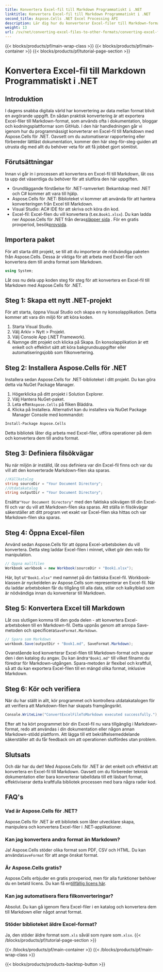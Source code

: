 ```yaml
---
title: Konvertera Excel-fil till Markdown Programmatiskt i .NET
linktitle: Konvertera Excel-fil till Markdown Programmatiskt i .NET
second_title: Aspose.Cells .NET Excel Processing API
description: Lär dig hur du konverterar Excel-filer till Markdown-format med Aspose.Cells för .NET i denna detaljerade, steg-för-steg-guide. Öka produktiviteten med enkel filkonvertering.
weight: 13
url: /sv/net/converting-excel-files-to-other-formats/converting-excel-file-to-markdown/
---
```


{{< blocks/products/pf/main-wrap-class >}}
{{< blocks/products/pf/main-container >}}
{{< blocks/products/pf/tutorial-page-section >}}

# Konvertera Excel-fil till Markdown Programmatiskt i .NET

## Introduktion

I dagens snabba digitala värld har konvertering av data mellan format blivit en avgörande uppgift. En sådan praktisk konvertering är att exportera Excel-filer till Markdown-format, som används ofta i dokumentation, bloggar och kodningsplattformar som GitHub. I den här handledningen går vi igenom hur du programmässigt konverterar en Excel-fil till Markdown med Aspose.Cells för .NET. Oavsett om du automatiserar rapportering eller förbereder lättläst dokumentation, kommer den här steg-för-steg-guiden att utrusta dig med allt du behöver veta för att få jobbet gjort sömlöst.
## Förutsättningar
Innan vi går in i processen att konvertera en Excel-fil till Markdown, låt oss ta upp det väsentliga du behöver för att slutföra den här uppgiften.
- Grundläggande förståelse för .NET-ramverket: Bekantskap med .NET och C# kommer att vara till hjälp.
- Aspose.Cells för .NET: Biblioteket vi kommer att använda för att hantera konverteringen från Excel till Markdown.
- Visual Studio: AC# IDE för att skriva och köra din kod.
-  Excel-fil: Excel-filen du vill konvertera (t.ex.`Book1.xlsx`).
 Du kan ladda ner Aspose.Cells för .NET från deras[släpper sida](https://releases.aspose.com/cells/net/) . För en gratis provperiod, besök[provsida](https://releases.aspose.com/).
## Importera paket
För att starta ditt projekt, se till att du importerar de nödvändiga paketen från Aspose.Cells. Dessa är viktiga för att arbeta med Excel-filer och konvertera dem till andra format som Markdown.
```csharp
using System;
```

Låt oss nu dela upp koden steg för steg för att konvertera en Excel-fil till Markdown med Aspose.Cells för .NET.
## Steg 1: Skapa ett nytt .NET-projekt
För att starta, öppna Visual Studio och skapa en ny konsolapplikation. Detta kommer att vara din miljö för att köra koden.
1. Starta Visual Studio.
2. Välj Arkiv > Nytt > Projekt.
3. Välj Console App (.NET Framework).
4. Namnge ditt projekt och klicka på Skapa.
En konsolapplikation är ett enkelt och effektivt sätt att köra bakgrundsuppgifter eller automatiseringsjobb som filkonvertering.
## Steg 2: Installera Aspose.Cells för .NET
Installera sedan Aspose.Cells for .NET-biblioteket i ditt projekt. Du kan göra detta via NuGet Package Manager.
1. Högerklicka på ditt projekt i Solution Explorer.
2. Välj Hantera NuGet-paket.
3.  Leta efter`Aspose.Cells` på fliken Bläddra.
4. Klicka på Installera.
Alternativt kan du installera via NuGet Package Manager Console med kommandot:
```bash
Install-Package Aspose.Cells
```
Detta bibliotek låter dig arbeta med Excel-filer, utföra operationer på dem och konvertera dem till andra format.
## Steg 3: Definiera filsökvägar
Nu när miljön är inställd, låt oss definiera var din Excel-fil finns och var du vill att den konverterade Markdown-filen ska sparas.
```csharp
//Källkatalog
string sourceDir = "Your Document Directory";
//Utdatakatalog
string outputDir = "Your Document Directory";
```
 Ersätta`"Your Document Directory"` med den faktiska sökvägen till din Excel-fil och var du vill att Markdown-filen ska sparas.
Att ställa in filsökvägar säkerställer att ditt program vet exakt var Excel-filen ska hittas och var Markdown-filen ska sparas.
## Steg 4: Öppna Excel-filen
Använd sedan Aspose.Cells för att öppna Excel-arbetsboken du vill konvertera. Detta steg laddar Excel-filen i minnet, vilket gör den redo för manipulation.
```csharp
// Öppna mallfilen
Workbook workbook = new Workbook(sourceDir + "Book1.xlsx");
```
 Här, byt ut`"Book1.xlsx"` med namnet på din faktiska Excel-fil. Workbook-klassen är nyckeldelen av Aspose.Cells som representerar en Excel-fil.
När du laddar arbetsboken får du tillgång till alla data, stilar och kalkylblad som är nödvändiga innan du konverterar till Markdown.
## Steg 5: Konvertera Excel till Markdown
 Låt oss slutligen komma till den goda delen - att konvertera Excel-arbetsboken till en Markdown-fil. Detta uppnås genom att anropa Save-metoden och specificera`SaveFormat.Markdown`.
```csharp
// Spara som Markdown
workbook.Save(outputDir + "Book1.md", SaveFormat.Markdown);
```
 Ovanstående kod konverterar Excel-filen till Markdown-format och sparar den i den katalog du angav. Du kan ändra`"Book1.md"` till vilket filnamn du föredrar för Markdown-utgången.
Spara-metoden är flexibel och kraftfull, så att du kan exportera Excel-filen till en mängd olika format, inklusive Markdown.
## Steg 6: Kör och verifiera
När du har ställt in allt, kör programmet och kontrollera utdatakatalogen för att verifiera att Markdown-filen har skapats framgångsrikt.
```csharp
Console.WriteLine("ConvertExcelFileToMarkdown executed successfully.");
```
Efter att ha kört programmet bör din Excel-fil nu vara tillgänglig i Markdown-format, redo att användas i din dokumentation eller någon annan Markdown-stödd plattform.
Att lägga till ett bekräftelsemeddelande säkerställer att du får feedback om att operationen slutfördes utan problem.
## Slutsats
Och där har du det! Med Aspose.Cells för .NET är det enkelt och effektivt att konvertera en Excel-fil till Markdown. Oavsett om du förbereder teknisk dokumentation eller bara konverterar tabelldata till ett läsbart format, effektiviserar detta kraftfulla bibliotek processen med bara några rader kod. 
## FAQ's
### Vad är Aspose.Cells för .NET?  
Aspose.Cells för .NET är ett bibliotek som låter utvecklare skapa, manipulera och konvertera Excel-filer i .NET-applikationer.
### Kan jag konvertera andra format än Markdown?  
 Ja! Aspose.Cells stöder olika format som PDF, CSV och HTML. Du kan använda`SaveFormat` för att ange önskat format.
### Är Aspose.Cells gratis?  
 Aspose.Cells erbjuder en gratis provperiod, men för alla funktioner behöver du en betald licens. Du kan få en[tillfällig licens här](https://purchase.aspose.com/temporary-license/).
### Kan jag automatisera flera filkonverteringar?  
Absolut. Du kan gå igenom flera Excel-filer i en katalog och konvertera dem till Markdown eller något annat format.
### Stöder biblioteket äldre Excel-format?  
 Ja, den stöder äldre format som`.xls` såväl som nyare som`.xlsx`.
{{< /blocks/products/pf/tutorial-page-section >}}

{{< /blocks/products/pf/main-container >}}
{{< /blocks/products/pf/main-wrap-class >}}

{{< blocks/products/products-backtop-button >}}

